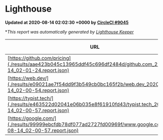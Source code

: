 
# Lighthouse

**Updated at 2020-08-14 02:02:30 +0000 by [CircleCI #9045](https://circleci.com/gh/ItinerisLtd/lighthouse-keeper-example/9045)**

**This report was automatically generated by [Lighthouse Keeper](https://github.com/itinerisltd/lighthouse-keeper)*

| URL | Performance | Accessibility | Best Practices | SEO | PWA | Updated At |
| --- | --- | --- | --- | --- | --- | --- |
| [https://github.com/pricing](./results/aae423b045c13965ddf45c696df2484d/github.com_2020-08-14_02-01-24.report.json) | 0.63 | 0.96 | 0.93 | 0.92 | 0.54 | 2020-08-14T02:01:24.286Z |
| [https://web.dev/](./results/e09021ae7f54dd9f3b549cb0bc165f2b/web.dev_2020-08-14_02-00-54.report.json) | 0.88 | 1 | 0.93 | 0.99 | 0.96 | 2020-08-14T02:00:54.044Z |
| [https://typist.tech/](./results/e463522d02041e06b035e8f61910fd43/typist.tech_2020-08-14_02-00-57.report.json) | 0.87 | 0.92 | 0.93 | 0.98 | 0.57 | 2020-08-14T02:00:57.458Z |
| [https://google.com/](./results/99999ebcfdb78df077ad2727fd00969f/www.google.com_2020-08-14_02-00-57.report.json) | 0.96 | 0.9 | 0.93 | 0.85 | 0.54 | 2020-08-14T02:00:57.371Z |
